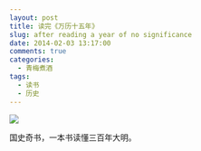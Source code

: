 ```yaml
---
layout: post
title: 读完《万历十五年》
slug: after reading a year of no significance
date: 2014-02-03 13:17:00
comments: true
categories:
  - 青梅煮酒
tags:
  - 读书
  - 历史
---
```


![](http://pic.yupoo.com/leninlee/DvE1PYrK/medish.jpg)

国史奇书，一本书读懂三百年大明。
